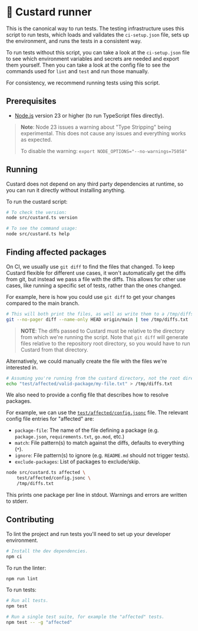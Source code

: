 # 🍮 Custard runner

This is the canonical way to run tests.
The testing infrastructure uses this script to run tests, which loads and validates the `ci-setup.json` file, sets up the environment, and runs the tests in a consistent way.

To run tests without this script, you can take a look at the `ci-setup.json` file to see which environment variables and secrets are needed and export them yourself.
Then you can take a look at the config file to see the commands used for `lint` and `test` and run those manually.

For consistency, we recommend running tests using this script.

## Prerequisites

- [Node.js](https://nodejs.org/en/download/current) version 23 or higher (to run TypeScript files directly).

> **Note**: Node 23 issues a warning about "Type Stripping" being experimental.
> This does not cause any issues and everything works as expected.
>
> To disable the warning: `export NODE_OPTIONS="--no-warnings=75058"`

## Running

Custard does not depend on any third party dependencies at runtime, so you can run it directly without installing anything.

To run the custard script:

```sh
# To check the version:
node src/custard.ts version

# To see the command usage:
node src/custard.ts help
```

## Finding affected packages

On CI, we usually use `git diff` to find the files that changed.
To keep Custard flexible for different use cases, it won't automatically get the diffs from git, but instead we pass a file with the diffs.
This allows for other use cases, like running a specific set of tests, rather than the ones changed.

For example, here is how you could use `git diff` to get your changes compared to the main branch.

```sh
# This will both print the files, as well as write them to a /tmp/diffs.txt file.
git --no-pager diff --name-only HEAD origin/main | tee /tmp/diffs.txt
```

> **NOTE**: The diffs passed to Custard must be relative to the directory from which we're running the script.
> Note that `git diff` will generate files relative to the repository root directory, so you would have to run Custard from that directory.

Alternatively, we could manually create the file with the files we're interested in.

```sh
# Assuming you're running from the custard directory, not the root directory.
echo "test/affected/valid-package/my-file.txt" > /tmp/diffs.txt
```

We also need to provide a config file that describes how to resolve packages.

For example, we can use the [`test/affected/config.jsonc`](test/affected/config.jsonc) file.
The relevant config file entries for "affected" are:

- `package-file`: The name of the file defining a package (e.g. `package.json`, `requirements.txt`, `go.mod`, etc.)
- `match`: File pattern(s) to match against the diffs, defaults to everything (`*`).
- `ignore`: File pattern(s) to ignore (e.g. `README.md` should not trigger tests).
- `exclude-packages`: List of packages to exclude/skip.

```sh
node src/custard.ts affected \
    test/affected/config.jsonc \
    /tmp/diffs.txt
```

This prints one package per line in stdout.
Warnings and errors are written to stderr.

## Contributing

To lint the project and run tests you'll need to set up your developer environment.

```sh
# Install the dev dependencies.
npm ci
```

To run the linter:

```sh
npm run lint
```

To run tests:

```sh
# Run all tests.
npm test

# Run a single test suite, for example the "affected" tests.
npm test -- -g "affected"
```
